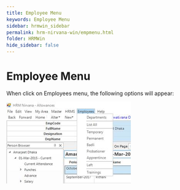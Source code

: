 ```yaml
---
title: Employee Menu
keywords: Employee Menu
sidebar: hrmwin_sidebar
permalink: hrm-nirvana-win/empmenu.html
folder: HRMWin   
hide_sidebar: false
---
```


# Employee Menu

When click on Employees menu, the following options will appear:

![](/images/employeemenu.jpg)



